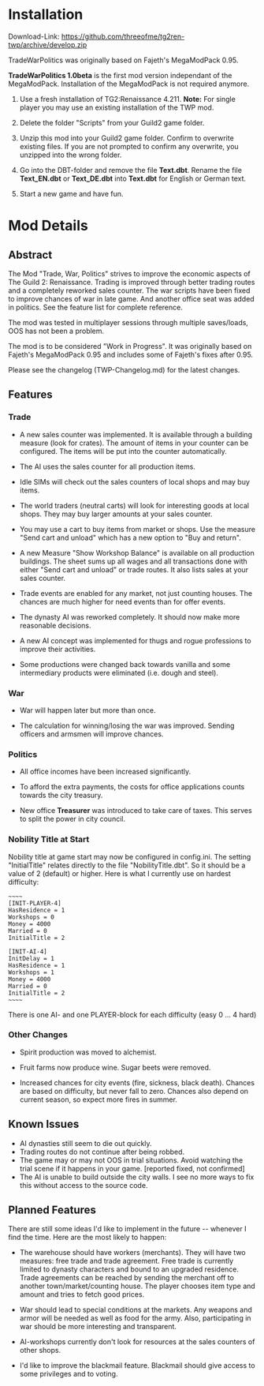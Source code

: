 Installation
============

Download-Link: https://github.com/threeofme/tg2ren-twp/archive/develop.zip

TradeWarPolitics was originally based on Fajeth's MegaModPack 0.95. 

**TradeWarPolitics 1.0beta** is the first mod version independant of the MegaModPack. 
Installation of the MegaModPack is not required anymore. 

1. Use a fresh installation of TG2:Renaissance 4.211.
   **Note:** For single player you may use an existing installation of the TWP mod.  
   
2. Delete the folder "Scripts" from your Guild2 game folder.

3. Unzip this mod into your Guild2 game folder. Confirm to overwrite 
   existing files. If you are not prompted to confirm any overwrite, 
   you unzipped into the wrong folder.

4. Go into the DBT-folder and remove the file **Text.dbt**. Rename the 
   file **Text_EN.dbt** or **Text_DE.dbt** into **Text.dbt** for English 
   or German text.

5. Start a new game and have fun. 


Mod Details
===========

Abstract
--------

The Mod "Trade, War, Politics" strives to improve the economic aspects of The Guild 2: Renaissance. Trading is improved through better trading routes and a completely reworked sales counter. The war scripts have been fixed to improve chances of war in late game. And another office seat was added in politics. See the feature list for complete reference.

The mod was tested in multiplayer sessions through multiple saves/loads, OOS has not been a problem.

The mod is to be considered "Work in Progress". It was originally based on Fajeth's MegaModPack 0.95 and includes some of Fajeth's fixes after 0.95. 

Please see the changelog (TWP-Changelog.md) for the latest changes.


Features
--------

### Trade ###

* A new sales counter was implemented. It is available through a building 
  measure (look for crates). The amount of items in your counter can be configured. 
  The items will be put into the counter automatically. 

* The AI uses the sales counter for all production items. 

* Idle SIMs will check out the sales counters of local shops and may buy items.

* The world traders (neutral carts) will look for interesting goods at local shops. 
  They may buy larger amounts at your sales counter.

* You may use a cart to buy items from market or shops. Use the measure "Send cart 
  and unload" which has a new option to "Buy and return".

* A new Measure "Show Workshop Balance" is available on all production buildings. 
   The sheet sums up all wages and all transactions done with either "Send cart and 
   unload" or trade routes. It also lists sales at your sales counter.

* Trade events are enabled for any market, not just counting houses. The chances are 
  much higher for need events than for offer events.

* The dynasty AI was reworked completely. It should now make more reasonable decisions.

* A new AI concept was implemented for thugs and rogue professions to improve their activities.

* Some productions were changed back towards vanilla and some intermediary products were eliminated (i.e. dough and steel). 


### War ###

* War will happen later but more than once.

* The calculation for winning/losing the war was improved. Sending officers and armsmen 
  will improve chances.


### Politics ###

* All office incomes have been increased significantly. 

* To afford the extra payments, the costs for office applications counts towards the 
  city treasury.

* New office **Treasurer** was introduced to take care of taxes. This serves to split 
  the power in city council.


### Nobility Title at Start ###

Nobility title at game start may now be configured in config.ini.
The setting "InitialTitle" relates directly to the file "NobilityTitle.dbt". 
So it should be a value of 2 (default) or higher.
Here is what I currently use on hardest difficulty:

	~~~~
	[INIT-PLAYER-4]
	HasResidence = 1
	Workshops = 0
	Money = 4000
	Married = 0
	InitialTitle = 2

	[INIT-AI-4]
	InitDelay = 1
	HasResidence = 1
	Workshops = 1
	Money = 4000
	Married = 0
	InitialTitle = 2
	~~~~
	
There is one AI- and one PLAYER-block for each difficulty (easy 0 ... 4 hard)

### Other Changes ###

* Spirit production was moved to alchemist.

* Fruit farms now produce wine. Sugar beets were removed.

* Increased chances for city events (fire, sickness, black death). Chances are based on 
  difficulty, but never fall to zero. Chances also depend on current season, so expect 
  more fires in summer.


Known Issues
------------

* AI dynasties still seem to die out quickly.
* Trading routes do not continue after being robbed.
* The game may or may not OOS in trial situations. Avoid watching the 
  trial scene if it happens in your game. [reported fixed, not confirmed]
* The AI is unable to build outside the city walls. I see no more ways 
  to fix this without access to the source code. 


Planned Features
----------------
There are still some ideas I'd like to implement in the future -- whenever 
I find the time. Here are the most likely to happen:

* The warehouse should have workers (merchants). They will have two measures: 
  free trade and trade agreement. Free trade is currently limited to dynasty 
  characters and bound to an upgraded residence. 
  Trade agreements can be reached by sending the merchant off to another 
  town/market/counting house. The player chooses item type and amount and tries 
  to fetch good prices.

* War should lead to special conditions at the markets. Any weapons and armor 
  will be needed as well as food for the army. Also, participating in war should 
  be more interesting and transparent. 

* AI-workshops currently don't look for resources at the sales counters of other 
  shops.

* I'd like to improve the blackmail feature. Blackmail should give access to some 
  privileges and to voting.

